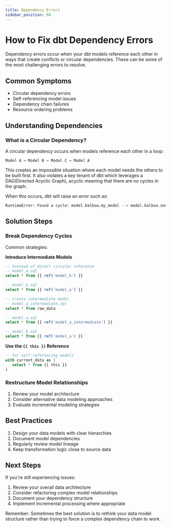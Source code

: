 ```yaml
---
title: Dependency Errors
sidebar_position: 68
---
```

# How to Fix dbt Dependency Errors

Dependency errors occur when your dbt models reference each other in ways that create conflicts or circular dependencies. These can be some of the most challenging errors to resolve.

## Common Symptoms

- Circular dependency errors
- Self-referencing model issues
- Dependency chain failures
- Resource ordering problems

## Understanding Dependencies

### What is a Circular Dependency?

A circular dependency occurs when models reference each other in a loop:

```
Model A → Model B → Model C → Model A
```

This creates an impossible situation where each model needs the others to be built first.
It also violates a key tenant of dbt which leverages a DAG(Directed Acyclic Graph), acyclic meaning that there are no cycles in the graph.

When this occurs, dbt will raise an error such as:

```bash
RuntimeError: Found a cycle: model.balboa.my_model --> model.balboa.some_model.v2
```

## Solution Steps

### Break Dependency Cycles

Common strategies:

**Introduce Intermediate Models**

```sql
-- Instead of direct circular reference
-- model_a.sql
select * from {{ ref('model_b') }}

-- model_b.sql
select * from {{ ref('model_a') }}

-- Create intermediate model
-- model_a_intermediate.sql
select * from raw_data

-- model_a.sql
select * from {{ ref('model_a_intermediate') }}

-- model_b.sql
select * from {{ ref('model_a') }}
```

**Use the `{{ this }}` Reference**

```sql
-- For self-referencing models
with current_data as (
   select * from {{ this }}
)
```

### Restructure Model Relationships

1. Review your model architecture
2. Consider alternative data modeling approaches
3. Evaluate incremental modeling strategies

## Best Practices

1. Design your data models with clear hierarchies
2. Document model dependencies
3. Regularly review model lineage
4. Keep transformation logic close to source data

## Next Steps

If you're still experiencing issues:

1. Review your overall data architecture
2. Consider refactoring complex model relationships
3. Document your dependency structure
4. Implement incremental processing where appropriate

Remember: Sometimes the best solution is to rethink your data model structure rather than trying to force a complex dependency chain to work.
